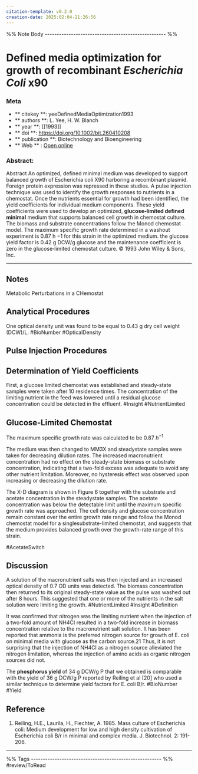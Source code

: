 ```yaml
---
citation-template: v0.2.0
creation-date: 2025:02:04-21:26:56
---
```


%% Note Body --------------------------------------------------- %%
# Defined media optimization for growth of recombinant <i>Escherichia Coli</i> x90

### Meta
- ** citekey **: yeeDefinedMediaOptimization1993
- ** authors **: L. Yee, H. W. Blanch
- ** year **: [[1993]]
- ** doi **: https://doi.org/10.1002/bit.260410208
- ** publication **: Biotechnology and Bioengineering
- ** Web ** : [Open online](https://onlinelibrary.wiley.com/doi/10.1002/bit.260410208)


### Abstract:
Abstract An optimized, defined minimal medium was developed to support balanced growth of Escherichia coli X90 harboring a recombinant plasmid. Foreign protein expression was repressed in these studies. A pulse injection technique was used to identify the growth responses to nutrients in a chemostat. Once the nutrients essential for growth had been identified, the yield coefficients for individual medium components. These yield coefficients were used to develop an optimized, **glucose‐limited defined minimal** medium that supports balanced cell growth in chemostat culture. The biomass and substrate concentrations follow the Monod chemostat model. The maximum specific growth rate determined in a washout experiment is 0.87 h −1 for this strain in the optimized medium. the glucose yield factor is 0.42 g DCW/g glucose and the maintenance coefficient is zero in the glucose‐limited chemostat culture. © 1993 John Wiley & Sons, Inc.

___

## Notes

Metabolic Perturbations in a CHemostat

## Analytical Procedures

One optical density unit was found to be equal to 0.43 g dry cell weight (DCW)/L. #BioNumber #OpticalDensity

## Pulse Injection Procedures

## Determination of Yield Coefficients

First, a glucose limited chemostat was established and steady-state samples were taken after 10 residence times. The concentration of the limiting nutrient in the feed was lowered until a residual glucose concentration could be detected in the effluent. #Insight #NutrientLimited 

## Glucose-Limited Chemostat

The maximum specific growth rate was calculated to be 0.87 $h^{-1}$

The medium was then changed to MM3X and steadystate samples were taken for decreasing dilution rates. The increased macronutrient concentration had no effect on the steady-state biomass or substrate concentration, indicating that a two-fold excess was adequate to avoid any other nutrient limitation. Moreover, no hysteresis effect was observed upon increasing or decreasing the dilution rate.

The X-D diagram is shown in Figure 6 together with the substrate and acetate concentration in the steadystate samples. The acetate concentration was below the detectable limit until the maximum specific growth rate was approached. The cell density and glucose concentration remain constant over the entire growth rate range and follow the Monod chemostat model for a singlesubstrate-limited chemostat, and suggests that the medium provides balanced growth over the growth-rate range of this strain.

#AcetateSwitch


## Discussion

A solution of the macronutrient salts was then injected and an increased optical density of 0.7 OD units was detected. The biomass concentration then returned to its original steady-state value as the pulse was washed out after 8 hours. This suggested that one or more of the nutrients in the salt solution were limiting the growth. #NutrientLimited #Insight #Definition

It was confirmed that nitrogen was the limiting nutrient when the injection of a two-fold amount of NH4CI resulted in a two-fold increase in biomass concentration relative to the macronutrient salt solution. It has been reported that ammonia is the preferred nitrogen source for growth of E. coli on minimal media with glucose as the carbon source.21 Thus, it is not surprising that the injection of NH4Cl as a nitrogen source alleviated the nitrogen limitation, whereas the injection of amino acids as organic nitrogen sources did not.

The **phosphorus yield** of 34 g DCW/g P that we obtained is comparable with the yield of 36 g DCW/g P reported by Reiling et al [20] who used a similar technique to determine yield factors for E. coli B/r. #BioNumber #Yield



## Reference

1. Reiling, H.E., Laurila, H., Fiechter, A. 1985. Mass culture of Escherichia coli: Medium development for low and high density cultivation of Escherichia coli B/r in minimal and complex media. J. Biotechnol. 2: 191-206.




___
%% Tags  ------------------------------------------------------- %%
#review/ToRead